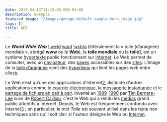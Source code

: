 ```yaml
---
date: 2017-04-13T11:15:58.000-04:00
description: exemple
featured_image: "/images/gohugo-default-sample-hero-image.jpg"
tags: []
title: WEB

---
```

Le **_World Wide Web_** \[[ˌ](https://fr.wikipedia.org/wiki/API_%CB%8C "API ˌ")[w](https://fr.wikipedia.org/wiki/API_w "API w")[ɝ](https://fr.wikipedia.org/wiki/API_%C9%9D "API ɝ")[l](https://fr.wikipedia.org/wiki/API_l "API l")[d](https://fr.wikipedia.org/wiki/API_d "API d") [w](https://fr.wikipedia.org/wiki/API_w "API w")[a](https://fr.wikipedia.org/wiki/API_a "API a")[ɪ](https://fr.wikipedia.org/wiki/API_%C9%AA "API ɪ")[d](https://fr.wikipedia.org/wiki/API_d "API d") [ˈ](https://fr.wikipedia.org/wiki/API_%CB%88 "API ˈ")[w](https://fr.wikipedia.org/wiki/API_w "API w")[ɛ](https://fr.wikipedia.org/wiki/API_%C9%9B "API ɛ")[b](https://fr.wikipedia.org/wiki/API_b "API b")\][a](https://fr.wikipedia.org/wiki/World_Wide_Web#cite_note-1) (littéralement la « toile (d’araignée) mondiale », abrégé **www** ou le **Web**), la **toile mondiale** ou la **toile**[1](https://fr.wikipedia.org/wiki/World_Wide_Web#cite_note-JORF-2), est un système [hypertexte](https://fr.wikipedia.org/wiki/Hypertexte "Hypertexte") public fonctionnant sur [Internet](https://fr.wikipedia.org/wiki/Internet "Internet"). Le Web permet de consulter, avec un [navigateur](https://fr.wikipedia.org/wiki/Navigateur_web "Navigateur web"), des [pages](https://fr.wikipedia.org/wiki/Page_web "Page web") accessibles sur des [sites](https://fr.wikipedia.org/wiki/Site_web "Site web"). L’image de la [toile d’araignée](https://fr.wikipedia.org/wiki/Toile_d%27araign%C3%A9e "Toile d'araignée") vient des [hyperliens](https://fr.wikipedia.org/wiki/Hyperlien "Hyperlien") qui lient les pages web entre elles[b](https://fr.wikipedia.org/wiki/World_Wide_Web#cite_note-3).

Le Web n’est qu’une des applications d’Internet[2](https://fr.wikipedia.org/wiki/World_Wide_Web#cite_note-4), distincte d’autres applications comme le [courrier électronique](https://fr.wikipedia.org/wiki/Courrier_%C3%A9lectronique "Courrier électronique"), la [messagerie instantanée](https://fr.wikipedia.org/wiki/Messagerie_instantan%C3%A9e "Messagerie instantanée") et le [partage de fichiers en pair à pair](https://fr.wikipedia.org/wiki/Partage_de_fichiers_en_pair_%C3%A0_pair "Partage de fichiers en pair à pair"). Inventé en [1989](https://fr.wikipedia.org/wiki/1989_en_informatique "1989 en informatique")-[1990](https://fr.wikipedia.org/wiki/1990_en_informatique "1990 en informatique") par [Tim Berners-Lee](https://fr.wikipedia.org/wiki/Tim_Berners-Lee "Tim Berners-Lee") suivi de [Robert Cailliau](https://fr.wikipedia.org/wiki/Robert_Cailliau "Robert Cailliau"), c'est le Web qui a rendu les [médias](https://fr.wikipedia.org/wiki/M%C3%A9dia "Média") grand public attentifs à Internet. Depuis, le Web est fréquemment confondu avec Internet[3](https://fr.wikipedia.org/wiki/World_Wide_Web#cite_note-5) ; en particulier, le mot _Toile_ est souvent utilisé dans les texte non techniques sans qu'il soit clair si l'auteur désigne le Web ou [Internet](https://fr.wikipedia.org/wiki/Internet "Internet").